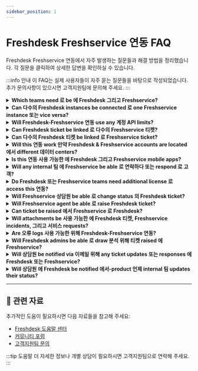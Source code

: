 ```yaml
---
sidebar_position: 1
---
```


# Freshdesk Freshservice 연동 FAQ

Freshdesk Freshservice 연동에서 자주 발생하는 질문들과 해결 방법을 정리했습니다. 각 질문을 클릭하여 상세한 답변을 확인하실 수 있습니다.

:::info 안내
이 FAQ는 실제 사용자들이 자주 묻는 질문들을 바탕으로 작성되었습니다. 추가 문의사항이 있으시면 고객지원팀에 문의해 주세요.
:::

<details>
<summary><strong>Which teams need 로 be 에 Freshdesk 그리고 Freshservice?</strong></summary>

Freshdesk is 고객 서비스 software (CSS) that helps businesses track, manage, 그리고 resolve issues that their customers run into while using their product 또는 서비스. 와 함께 Freshdesk, 지원 teams can 제공하다 서비스 across 다수의 channels, including social, get complete context 에서 고객’s timeline 의 events, assign 티켓 로 상담원 via Omniroute™, manage shifts, 그리고 make use 의 other 고객-지원 특정한 capabilities. Freshservice is internal IT 헬프데스크 그리고 서비스 management platform that helps organizations simplify 그리고 automate their internal IT operations.

</details>

<details>
<summary><strong>Can 다수의 Freshdesk instances be connected 로 one Freshservice instance 또는 vice versa?</strong></summary>

No. Currently, 연동 only supports linking between one Freshdesk 계정 그리고 one Freshservice 계정.

</details>

<details>
<summary><strong>Will Freshdesk-Freshservice 연동 use any 계정 API limits?</strong></summary>

No. Since this is native 연동 그리고 not marketplace app, this will not consume API limit counts.

</details>

<details>
<summary><strong>Can Freshdesk ticket be linked 로 다수의 Freshservice 티켓?</strong></summary>

You can achieve this 에 의해 linking 다수의 티켓 로 tracker 에서 Freshdesk. You can 그러면 link tracker 로 Freshservice incident 또는 서비스 request.

</details>

<details>
<summary><strong>Can 다수의 Freshdesk 티켓 be linked 로 Freshservice ticket?</strong></summary>

You can achieve this 에 의해 linking 다수의 child 티켓 로 parent ticket. You can 그러면 link parent ticket 로 Freshservice incident 또는 서비스 request.

</details>

<details>
<summary><strong>Will this 연동 work 만약 Freshdesk & Freshservice accounts are located 에서 different 데이터 centers?</strong></summary>

No, 연동 will work only 만약 accounts are 에서 same 데이터 center (region).

</details>

<details>
<summary><strong>Is this 연동 사용 가능한 에 Freshdesk 그리고 Freshservice mobile apps?</strong></summary>

Currently, it is not 사용 가능한 에 mobile app.

</details>

<details>
<summary><strong>Will any internal 팀 에 Freshservice be able 로 연락하다 또는 respond 로 고객?</strong></summary>

No. Internal 상담원 에 Freshservice are not allowed 로 respond 로 customers 하지만 can 추가 private notes 또는 responses 에 Freshservice incident 또는 서비스 request which will be notified 로 고객 지원 agent 에 Freshdesk.

</details>

<details>
<summary><strong>Do Freshdesk 또는 Freshservice teams need additional license 로 access this 연동?</strong></summary>

No. No additional costs. It comes free 위해 all paid 요금제.

</details>

<details>
<summary><strong>Will Freshservice 상담원 be able 로 change status 의 Freshdesk ticket?</strong></summary>

Freshservice agent cannot directly change status 의 Freshdesk ticket. However, 만약 ticket 필드 sync is set up 에 Freshdesk, whenever Freshservice agent updates status 의 incident 또는 서비스 request, it updates status 의 Freshdesk ticket automatically.

</details>

<details>
<summary><strong>Will Freshservice agent be able 로 raise Freshdesk ticket?</strong></summary>

No. Only 상담원 에 Freshdesk will be able 로 raise incidents 그리고 서비스 requests 에 Freshservice.

</details>

<details>
<summary><strong>Can ticket be raised 에서 Freshservice 로 Freshdesk?</strong></summary>

No. Freshservice 상담원 cannot raise Freshdesk 티켓 using this 연동.

</details>

<details>
<summary><strong>Will attachments be 사용 가능한 에 Freshdesk 티켓, Freshservice incidents, 그리고 서비스 requests?</strong></summary>

Yes. 상담원 에 Freshdesk 그리고 Freshservice will be able 로 attach files similar 로 how they do it 에 normal 티켓, incidents, 또는 서비스 requests.

</details>

<details>
<summary><strong>Are 오류 logs 사용 가능한 위해 Freshdesk-Freshservice 연동?</strong></summary>

No. 위해 audit logs, please 문의하다 로 지원@freshdesk.com

</details>

<details>
<summary><strong>Will Freshdesk admins be able 로 draw 분석 위해 티켓 raised 에 Freshservice?</strong></summary>

Currently, this is not *directly* possible 위해 Freshdesk admins. 에 의해 adding tags & syncing fields 에서 Freshservice, it is possible 로 set up 보고서 에 Freshdesk. However, Freshservice admins will be able 로 draw 분석 에 티켓 raised 에서 Freshdesk using distinct source ‘Freshdesk’

</details>

<details>
<summary><strong>Will 상담원 be notified via 이메일 위해 any ticket updates 또는 responses 에 Freshdesk 또는 Freshservice?</strong></summary>

만약 상담원 are requesters 에 Freshservice ticket, they will receive 이메일 notifications.

</details>

<details>
<summary><strong>Will 상담원 에 Freshdesk be notified 에서-product 언제 internal 팀 updates their status?</strong></summary>

만약 ticket 필드 sync has been set up, status 의 Freshdesk ticket will be updated as 그리고 언제 there are updates 에 Freshservice. However, Freshdesk agent will not be notified 의 status updates 하지만 위해 responses 에 incident 또는 서비스 request.

</details>

---

## 🔗 관련 자료

추가적인 도움이 필요하시면 다음 자료들을 참고해 주세요:

- [Freshdesk 도움말 센터](https://support.freshdesk.com)
- [커뮤니티 포럼](https://community.freshworks.com)
- [고객지원팀 문의](mailto:support@freshdesk.com)

:::tip 도움말
더 자세한 정보나 개별 상담이 필요하시면 고객지원팀으로 연락해 주세요.
:::
